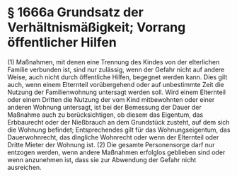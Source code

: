 # § 1666a Grundsatz der Verhältnismäßigkeit; Vorrang öffentlicher Hilfen
(1) Maßnahmen, mit denen eine Trennung des Kindes von der elterlichen Familie verbunden ist, sind nur zulässig, wenn der Gefahr nicht auf andere Weise, auch nicht durch öffentliche Hilfen, begegnet werden kann. Dies gilt auch, wenn einem Elternteil vorübergehend oder auf unbestimmte Zeit die Nutzung der Familienwohnung untersagt werden soll. Wird einem Elternteil oder einem Dritten die Nutzung der vom Kind mitbewohnten oder einer anderen Wohnung untersagt, ist bei der Bemessung der Dauer der Maßnahme auch zu berücksichtigen, ob diesem das Eigentum, das Erbbaurecht oder der Nießbrauch an dem Grundstück zusteht, auf dem sich die Wohnung befindet; Entsprechendes gilt für das Wohnungseigentum, das Dauerwohnrecht, das dingliche Wohnrecht oder wenn der Elternteil oder Dritte Mieter der Wohnung ist.
(2) Die gesamte Personensorge darf nur entzogen werden, wenn andere Maßnahmen erfolglos geblieben sind oder wenn anzunehmen ist, dass sie zur Abwendung der Gefahr nicht ausreichen.